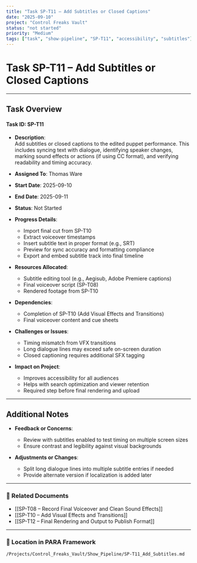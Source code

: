 ```yaml
---
title: "Task SP-T11 – Add Subtitles or Closed Captions"
date: "2025-09-10"
project: "Control Freaks Vault"
status: "not started"
priority: "Medium"
tags: ["task", "show-pipeline", "SP-T11", "accessibility", "subtitles"]
---
```


# Task SP-T11 – Add Subtitles or Closed Captions

---

## Task Overview

#### Task ID: SP-T11

- **Description**:  
  Add subtitles or closed captions to the edited puppet performance. This includes syncing text with dialogue, identifying speaker changes, marking sound effects or actions (if using CC format), and verifying readability and timing accuracy.

- **Assigned To**: Thomas Ware

- **Start Date**: 2025-09-10  
- **End Date**: 2025-09-11

- **Status**: Not Started

- **Progress Details**:
  - Import final cut from SP-T10  
  - Extract voiceover timestamps  
  - Insert subtitle text in proper format (e.g., SRT)  
  - Preview for sync accuracy and formatting compliance  
  - Export and embed subtitle track into final timeline

- **Resources Allocated**:
  - Subtitle editing tool (e.g., Aegisub, Adobe Premiere captions)  
  - Final voiceover script (SP-T08)  
  - Rendered footage from SP-T10

- **Dependencies**:
  - Completion of SP-T10 (Add Visual Effects and Transitions)  
  - Final voiceover content and cue sheets

- **Challenges or Issues**:
  - Timing mismatch from VFX transitions  
  - Long dialogue lines may exceed safe on-screen duration  
  - Closed captioning requires additional SFX tagging

- **Impact on Project**:
  - Improves accessibility for all audiences  
  - Helps with search optimization and viewer retention  
  - Required step before final rendering and upload

---

## Additional Notes

- **Feedback or Concerns**:
  - Review with subtitles enabled to test timing on multiple screen sizes  
  - Ensure contrast and legibility against visual backgrounds

- **Adjustments or Changes**:
  - Split long dialogue lines into multiple subtitle entries if needed  
  - Provide alternate version if localization is added later

---

### 🔗 Related Documents

- [[SP-T08 – Record Final Voiceover and Clean Sound Effects]]  
- [[SP-T10 – Add Visual Effects and Transitions]]  
- [[SP-T12 – Final Rendering and Output to Publish Format]]

---

### 📁 Location in PARA Framework

`/Projects/Control_Freaks_Vault/Show_Pipeline/SP-T11_Add_Subtitles.md`
